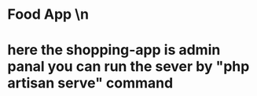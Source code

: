 # Food App \n

# here the shopping-app is admin panal you can run the sever by "php artisan serve" command
 
 
